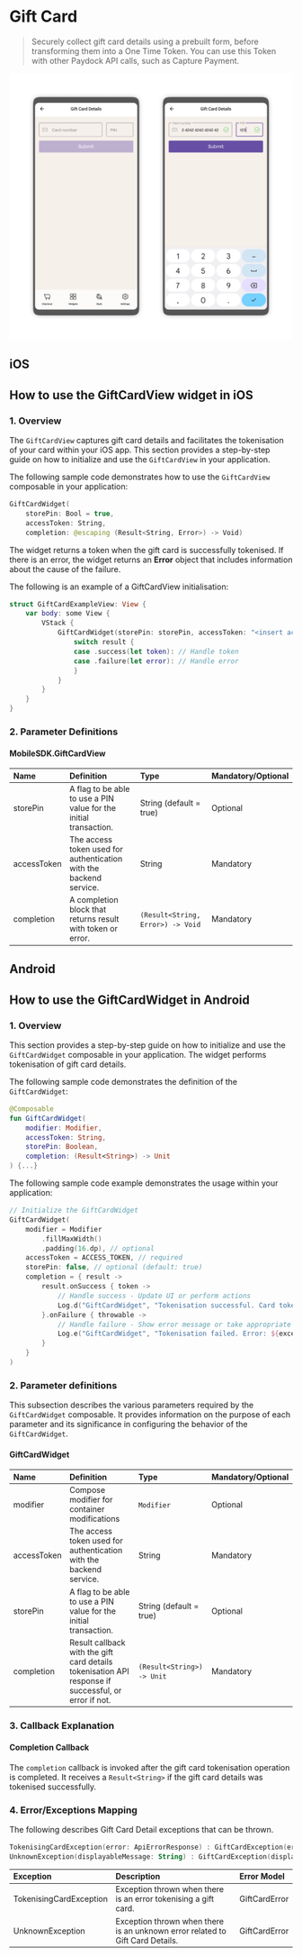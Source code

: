 # Gift Card

> 
>
> Securely collect gift card details using a prebuilt form, before transforming them into a One Time Token. You can use this Token with other Paydock API calls, such as Capture Payment.

![Giftcard View](/img/Gift_Card.png) 

## iOS

## How to use the GiftCardView widget in iOS

### 1. Overview

The `GiftCardView` captures gift card details and facilitates the tokenisation of your card within your iOS app. This section provides a step-by-step guide on how to initialize and use the `GiftCardView` in your application.

The following sample code demonstrates how to use the `GiftCardView` composable in your application:


```Swift
GiftCardWidget(
    storePin: Bool = true,
    accessToken: String,
    completion: @escaping (Result<String, Error>) -> Void)
```

The widget returns a token when the gift card is successfully tokenised. If there is an error, the widget returns an **Error** object that includes information about the cause of the failure.

The following is an example of a GiftCardView initialisation:

```Swift
struct GiftCardExampleView: View {
    var body: some View {
        VStack {
            GiftCardWidget(storePin: storePin, accessToken: "<insert access token>") { result in
                switch result {
                case .success(let token): // Handle token
                case .failure(let error): // Handle error
                }
            }
        }
    }
}
```

### 2. Parameter Definitions

#### MobileSDK.GiftCardView
| Name         | Definition                                                           | Type                              | Mandatory/Optional |
| :----------- | :------------------------------------------------------------------- | :-------------------------------- | :----------------  |
| storePin     |  A flag to be able to use a PIN value for the initial transaction.   | String (default = true)           | Optional           |
| accessToken  |  The access token used for authentication with the backend service.  | String                            | Mandatory          |
| completion   |  A completion block that returns result with token or error.         | `(Result<String, Error>) -> Void` | Mandatory          |

## Android

## How to use the GiftCardWidget in Android

### 1. Overview

This section provides a step-by-step guide on how to initialize and use the `GiftCardWidget` composable in your application. The widget performs tokenisation of gift card details.

The following sample code demonstrates the definition of the `GiftCardWidget`:

```Kotlin
@Composable
fun GiftCardWidget(
    modifier: Modifier,
    accessToken: String,
    storePin: Boolean,
    completion: (Result<String>) -> Unit
) {...}
```

The following sample code example demonstrates the usage within your application:

```Kotlin
// Initialize the GiftCardWidget
GiftCardWidget(
    modifier = Modifier
        .fillMaxWidth()
        .padding(16.dp), // optional
    accessToken = ACCESS_TOKEN, // required
    storePin: false, // optional (default: true)
    completion = { result ->
        result.onSuccess { token ->
            // Handle success - Update UI or perform actions
            Log.d("GiftCardWidget", "Tokenisation successful. Card token: $token")
        }.onFailure { throwable ->
            // Handle failure - Show error message or take appropriate action
            Log.e("GiftCardWidget", "Tokenisation failed. Error: ${exception.message}")
        }
    }
)
```

### 2. Parameter definitions

This subsection describes the various parameters required by the `GiftCardWidget` composable. It provides information on the purpose of each parameter and its significance in configuring the behavior of the `GiftCardWidget`.

#### GiftCardWidget

| Name                | Definition                                                                                                | Type                        | Mandatory/Optional |
| :------------------ | :-------------------------------------------------------------------------------------------------------- | :-------------------------- | :----------------  |
| modifier            |  Compose modifier for container modifications                                                             | `Modifier`                  | Optional           |
| accessToken         |  The access token used for authentication with the backend service.                                       | String                      | Mandatory          |
| storePin            |  A flag to be able to use a PIN value for the initial transaction.                                        | String (default = true)     | Optional           |
| completion          |  Result callback with the gift card details tokenisation API response if successful, or error if not.     | `(Result<String>) -> Unit`  | Mandatory          |

### 3. Callback Explanation

#### Completion Callback

The `completion` callback is invoked after the gift card tokenisation operation is completed. It receives a `Result<String>` if the gift card details was tokenised successfully.

### 4. Error/Exceptions Mapping

The following describes Gift Card Detail exceptions that can be thrown. 

```Kotlin
TokenisingCardException(error: ApiErrorResponse) : GiftCardException(error.displayableMessage)
UnknownException(displayableMessage: String) : GiftCardException(displayableMessage)
```

| Exception                 | Description                                                                            | Error Model      |
| :------------------------ | :------------------------------------------------------------------------------------- | :--------------- |
| TokenisingCardException   |  Exception thrown when there is an error tokenising a gift card.                       |  GiftCardError   |
| UnknownException          |  Exception thrown when there is an unknown error related to Gift Card Details.         |  GiftCardError   |
